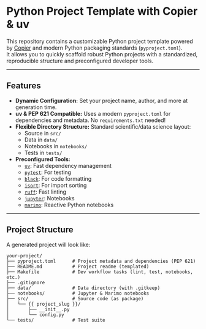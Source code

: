 # Python Project Template with Copier & uv

This repository contains a customizable Python project template powered by [Copier](https://copier.readthedocs.io/) and modern Python packaging standards (`pyproject.toml`).  
It allows you to quickly scaffold robust Python projects with a standardized, reproducible structure and preconfigured developer tools.

---

## Features

- **Dynamic Configuration:** Set your project name, author, and more at generation time.
- **uv & PEP 621 Compatible:** Uses a modern `pyproject.toml` for dependencies and metadata. No `requirements.txt` needed!
- **Flexible Directory Structure:** Standard scientific/data science layout:  
  - Source in `src/`
  - Data in `data/`
  - Notebooks in `notebooks/`
  - Tests in `tests/`
- **Preconfigured Tools:**  
  - [`uv`](https://github.com/astral-sh/uv): Fast dependency management
  - [`pytest`](https://docs.pytest.org/): For testing
  - [`black`](https://black.readthedocs.io/): For code formatting
  - [`isort`](https://pycqa.github.io/isort/): For import sorting
  - [`ruff`](https://docs.astral.sh/ruff/): Fast linting
  - [`jupyter`](https://jupyter.org/): Notebooks
  - [`marimo`](https://github.com/marimo-team/marimo): Reactive Python notebooks

---

## Project Structure

A generated project will look like:

```plaintext
your-project/
├── pyproject.toml      # Project metadata and dependencies (PEP 621)
├── README.md           # Project readme (templated)
├── Makefile            # Dev workflow tasks (lint, test, notebooks, etc.)
├── .gitignore
├── data/               # Data directory (with .gitkeep)
├── notebooks/          # Jupyter & Marimo notebooks
├── src/                # Source code (as package)
│   └── {{ project_slug }}/
│       ├── __init__.py
│       └── config.py
└── tests/              # Test suite


